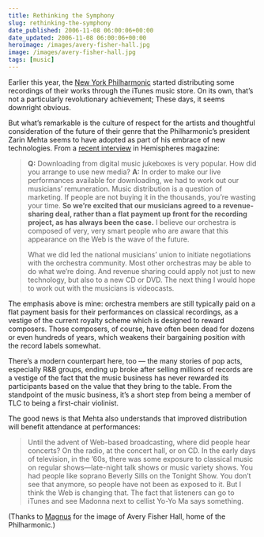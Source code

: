 ```yaml
---
title: Rethinking the Symphony
slug: rethinking-the-symphony
date_published: 2006-11-08 06:00:06+00:00
date_updated: 2006-11-08 06:00:06+00:00
heroimage: /images/avery-fisher-hall.jpg
image: /images/avery-fisher-hall.jpg
tags: [music]
---
```

Earlier this year, the [New York Philharmonic](http://nyphil.org/) started distributing some recordings of their works through the iTunes music store. On its own, that’s not a particularly revolutionary achievement; These days, it seems downright obvious.

But what’s remarkable is the culture of respect for the artists and thoughtful consideration of the future of their genre that the Philharmonic’s president Zarin Mehta seems to have adopted as part of his embrace of new technologies. From a [recent interview](http://www.hemispheresmagazine.com/nov06/innerviews.html) in Hemispheres magazine:

> **Q:** Downloading from digital music jukeboxes is very popular. How did you arrange to use new media?
> **A:** In order to make our live performances available for downloading, we had to work out our musicians’ remuneration. Music distribution is a question of marketing. If people are not buying it in the thousands, you’re wasting your time. **So we’re excited that our musicians agreed to a revenue-sharing deal, rather than a flat payment up front for the recording project, as has always been the case.** I believe our orchestra is composed of very, very smart people who are aware that this appearance on the Web is the wave of the future.
> 
> What we did led the national musicians’ union to initiate negotiations with the orchestra community. Most other orchestras may be able to do what we’re doing. And revenue sharing could apply not just to new technology, but also to a new CD or DVD. The next thing I would hope to work out with the musicians is videocasts.

The emphasis above is mine: orchestra members are still typically paid on a flat payment basis for their performances on classical recordings, as a vestige of the current royalty scheme which is designed to reward composers. Those composers, of course, have often been dead for dozens or even hundreds of years, which weakens their bargaining position with the record labels somewhat.

There’s a modern counterpart here, too — the many stories of pop acts, especially R&B groups, ending up broke after selling millions of records are a vestige of the fact that the music business has never rewarded its participants based on the value that they bring to the table. From the standpoint of the music business, it’s a short step from being a member of TLC to being a first-chair violinist.

The good news is that Mehta also understands that improved distribution will benefit attendance at performances:

> Until the advent of Web-based broadcasting, where did people hear concerts? On the radio, at the concert hall, or on CD. In the early days of television, in the ’60s, there was some exposure to classical music on regular shows—late-night talk shows or music variety shows. You had people like soprano Beverly Sills on the Tonight Show. You don’t see that anymore, so people have not been as exposed to it. But I think the Web is changing that. The fact that listeners can go to iTunes and see Madonna next to cellist Yo-Yo Ma says something.

(Thanks to [Magnus](http://www.flickr.com/photos/feil/83736983/) for the image of Avery Fisher Hall, home of the Philharmonic.)
